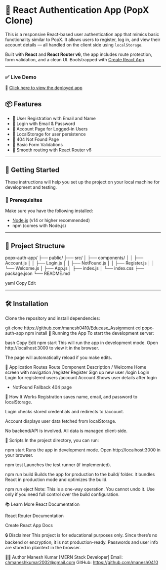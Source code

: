 # 🚀 React Authentication App (PopX Clone)

This is a responsive React-based user authentication app that mimics basic functionality similar to PopX. It allows users to register, log in, and view their account details — all handled on the client side using `localStorage`.

Built with **React** and **React Router v6**, the app includes route protection, form validation, and a clean UI. Bootstrapped with [Create React App](https://github.com/facebook/create-react-app).

---

### ✅ Live Demo

🔗 [Click here to view the deployed app](https://educase-assignment-alpha-ten.vercel.app/)

## 📦 Features

- 🧾 User Registration with Email and Name
- 🔐 Login with Email & Password
- 📄 Account Page for Logged-in Users
- 💾 LocalStorage for user persistence
- 🛑 404 Not Found Page
- 🎯 Basic Form Validations
- 🧭 Smooth routing with React Router v6

---

## 🚀 Getting Started

These instructions will help you set up the project on your local machine for development and testing.

### 🔧 Prerequisites

Make sure you have the following installed:

- [Node.js](https://nodejs.org/) (v14 or higher recommended)
- npm (comes with Node.js)

---

## 📁 Project Structure

popx-auth-app/
├── public/
├── src/
│ ├── components/
│ │ ├── Account.js
│ │ ├── Login.js
│ │ ├── NotFound.js
│ │ ├── Register.js
│ │ └── Welcome.js
│ ├── App.js
│ ├── index.js
│ └── index.css
├── package.json
└── README.md

yaml
Copy
Edit

---

## 🛠️ Installation

Clone the repository and install dependencies:

git clone https://github.com/manesh0410/Educase_Assignment
cd popx-auth-app
npm install
🚦 Running the App
To start the development server:

bash
Copy
Edit
npm start
This will run the app in development mode.
Open http://localhost:3000 to view it in the browser.

The page will automatically reload if you make edits.

📌 Application Routes
Route	Component	Description
/	Welcome	Home screen with navigation
/register	Register	Sign up new user
/login	Login	Login for registered users
/account	Account	Shows user details after login
*	NotFound	Fallback 404 page

💾 How It Works
Registration saves name, email, and password to localStorage.

Login checks stored credentials and redirects to /account.

Account displays user data fetched from localStorage.

No backend/API is involved. All data is managed client-side.

📜 Scripts
In the project directory, you can run:

npm start
Runs the app in development mode.
Open http://localhost:3000 in your browser.

npm test
Launches the test runner (if implemented).

npm run build
Builds the app for production to the build/ folder.
It bundles React in production mode and optimizes the build.

npm run eject
Note: This is a one-way operation. You cannot undo it.
Use only if you need full control over the build configuration.

📚 Learn More
React Documentation

React Router Documentation

Create React App Docs

🔒 Disclaimer
This project is for educational purposes only.
Since there’s no backend or encryption, it is not production-ready.
Passwords and user info are stored in plaintext in the browser.

👨‍💻 Author
Manesh Kumar
[MERN Stack Developer]
Email: chmaneshkumar2002@gmail.com
GitHub: https://github.com/manesh0410


```bash
